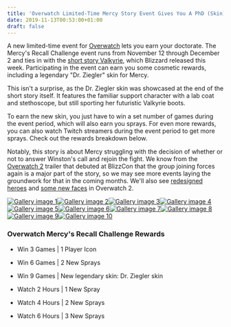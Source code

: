 ```yaml
---
title: 'Overwatch Limited-Time Mercy Story Event Gives You A PhD (Skin)'
date: 2019-11-13T00:53:00+01:00
draft: false
---
```


A new limited-time event for [Overwatch](https://www.gamespot.com/overwatch/) lets you earn your doctorate. The Mercy's Recall Challenge event runs from November 12 through December 2 and ties in with the [short story Valkyrie](https://bnetcmsus-a.akamaihd.net/cms/page_media/x3/X38BR3N7HTDP1573261672394.pdf), which Blizzard released this week. Participating in the event can earn you some cosmetic rewards, including a legendary "Dr. Ziegler" skin for Mercy.

This isn't a surprise, as the Dr. Ziegler skin was showcased at the end of the short story itself. It features the familiar support character with a lab coat and stethoscope, but still sporting her futuristic Valkyrie boots.

To earn the new skin, you just have to win a set number of games during the event period, which will also earn you sprays. For even more rewards, you can also watch Twitch streamers during the event period to get more sprays. Check out the rewards breakdown below.

Notably, this story is about Mercy struggling with the decision of whether or not to answer Winston's call and rejoin the fight. We know from the [Overwatch 2](https://www.gamespot.com/overwatch-2/) trailer that debuted at BlizzCon that the group joining forces again is a major part of the story, so we may see more events laying the groundwork for that in the coming months. We'll also see [redesigned heroes](https://www.gamespot.com/gallery/overwatch-2-redesigns-see-how-its-heroes-have-chan/2900-3150/) and [some new faces](https://www.gamespot.com/articles/at-least-four-new-heroes-could-be-in-the-works-for/1100-6471292/) in Overwatch 2.

[![Gallery image 1](https://gamespot1.cbsistatic.com/uploads/square_avatar/1585/15855271/3603143-mercyspray-caffeine-final.png)](https://gamespot1.cbsistatic.com/uploads/original/1585/15855271/3603143-mercyspray-caffeine-final.png)[![Gallery image 2](https://gamespot1.cbsistatic.com/uploads/square_avatar/1585/15855271/3603144-mercyspray-hanan-final.png)](https://gamespot1.cbsistatic.com/uploads/original/1585/15855271/3603144-mercyspray-hanan-final.png)[![Gallery image 3](https://gamespot1.cbsistatic.com/uploads/square_avatar/1585/15855271/3603145-mercyspray-mei-final.png)](https://gamespot1.cbsistatic.com/uploads/original/1585/15855271/3603145-mercyspray-mei-final.png)[![Gallery image 4](https://gamespot1.cbsistatic.com/uploads/square_avatar/1585/15855271/3603146-mercyspray-patient-final.png)](https://gamespot1.cbsistatic.com/uploads/original/1585/15855271/3603146-mercyspray-patient-final.png)[![Gallery image 5](https://gamespot1.cbsistatic.com/uploads/square_avatar/1585/15855271/3603147-mercyspray-thinking-final.png)](https://gamespot1.cbsistatic.com/uploads/original/1585/15855271/3603147-mercyspray-thinking-final.png)[![Gallery image 6](https://gamespot1.cbsistatic.com/uploads/square_avatar/1585/15855271/3603148-mercyspray-torb-final.png)](https://gamespot1.cbsistatic.com/uploads/original/1585/15855271/3603148-mercyspray-torb-final.png)[![Gallery image 7](https://gamespot1.cbsistatic.com/uploads/square_avatar/1585/15855271/3603150-ovr_web_doctormercy_angelic.png)](https://gamespot1.cbsistatic.com/uploads/original/1585/15855271/3603150-ovr_web_doctormercy_angelic.png)[![Gallery image 8](https://gamespot1.cbsistatic.com/uploads/square_avatar/1585/15855271/3603151-ovr_web_doctormercy_heroic.png)](https://gamespot1.cbsistatic.com/uploads/original/1585/15855271/3603151-ovr_web_doctormercy_heroic.png)[![Gallery image 9](https://gamespot1.cbsistatic.com/uploads/square_avatar/1585/15855271/3603152-spray1.png)](https://gamespot1.cbsistatic.com/uploads/original/1585/15855271/3603152-spray1.png)[![Gallery image 10](https://gamespot1.cbsistatic.com/uploads/square_avatar/1585/15855271/3603153-spray2.png)](https://gamespot1.cbsistatic.com/uploads/original/1585/15855271/3603153-spray2.png)

### **Overwatch Mercy's Recall Challenge Rewards**

*   Win 3 Games | 1 Player Icon
*   Win 6 Games | 2 New Sprays
*   Win 9 Games | New legendary skin: Dr. Ziegler skin

*   Watch 2 Hours | 1 New Spray
*   Watch 4 Hours | 2 New Sprays
*   Watch 6 Hours | 3 New Sprays